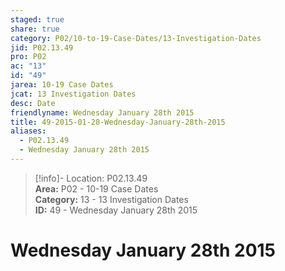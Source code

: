 ```yaml
---  
staged: true  
share: true  
category: P02/10-to-19-Case-Dates/13-Investigation-Dates  
jid: P02.13.49  
pro: P02  
ac: "13"  
id: "49"  
jarea: 10-19 Case Dates  
jcat: 13 Investigation Dates  
desc: Date  
friendlyname: Wednesday January 28th 2015  
title: 49-2015-01-28-Wednesday-January-28th-2015  
aliases:  
  - P02.13.49  
  - Wednesday January 28th 2015  
---  
```

  
>[!info]- Location: P02.13.49  
>**Area:** P02 - 10-19 Case Dates  
>**Category:** 13 - 13 Investigation Dates  
>**ID:** 49 - Wednesday January 28th 2015  
  
# Wednesday January 28th 2015  
